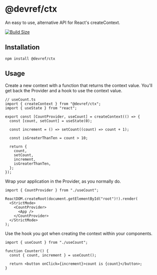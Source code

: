 # @devref/ctx

An easy to use, alternative API for React's createContext.

[![Build Size](https://img.shields.io/bundlephobia/minzip/@devref/ctx?label=bundle%20size&style=flat&colorA=000000&colorB=000000)](https://bundlephobia.com/result?p=@devref/ctx)

## Installation

```
npm install @devref/ctx
```

## Usage

Create a new context with a function that returns the context value.
You'll get back the Provider and a hook to use the context value.

```tsx
// useCount.ts
import { createContext } from "@devref/ctx";
import { useState } from "react";

export const [CountProvider, useCount] = createContext(() => {
  const [count, setCount] = useState(0);

  const increment = () => setCount((count) => count + 1);

  const isGreaterThanTen = count > 10;

  return {
    count,
    setCount,
    increment,
    isGreaterThanTen,
  };
});
```

Wrap your application in the Provider, as you normally do.

```tsx
import { CountProvider } from "./useCount";

ReactDOM.createRoot(document.getElementById("root")!).render(
  <StrictMode>
    <CountProvider>
      <App />
    </CountProvider>
  </StrictMode>
);
```

Use the hook you got when creating the context within your components.

```tsx
import { useCount } from "./useCount";

function Counter() {
  const { count, increment } = useCount();

  return <button onClick={increment}>count is {count}</button>;
}
```

